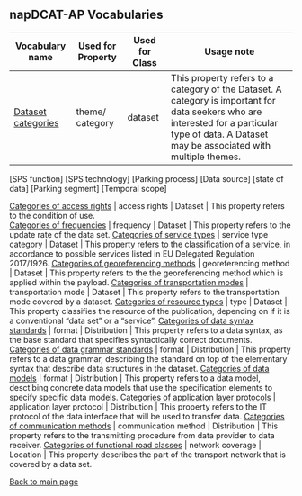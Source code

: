 ## napDCAT-AP Vocabularies

Vocabulary name | Used for Property | Used for Class | Usage note
--------------- | ----------------- | -------------- | ----------
[Dataset categories](https://peterlubrich.github.io/spsDCAT-AP/vocabularies/datasetcategories) | theme/ category | dataset | This property refers to a category of the Dataset. A category is important for data seekers who are interested for a particular type of data. A Dataset may be associated with multiple themes. 
[SPS function]
[SPS technology]
[Parking process]
[Data source]
[state of data]
[Parking segment]
[Temporal scope]


[Categories of access rights](https://eueip.github.io/napDCAT-AP/vocabularies/accessrights) | access rights | Dataset |  This property refers to the condition of use.  
[Categories of frequencies](https://eueip.github.io/napDCAT-AP/vocabularies/frequencies) | frequency | Dataset | This property refers to the update rate of the data set. 
[Categories of service types](https://eueip.github.io/napDCAT-AP/vocabularies/servicetypes) | service type category | Dataset | This property refers to the classification of a service, in accordance to possible services listed in EU Delegated Regulation 2017/1926. 
[Categories of georeferencing methods](https://eueip.github.io/napDCAT-AP/vocabularies/georeferencingmethods) | georeferencing method | Dataset | This property refers to the the georeferencing method which is applied within the payload.
[Categories of transportation modes](https://eueip.github.io/napDCAT-AP/vocabularies/transportationmodes) | transportation mode | Dataset | This property refers to the transportation mode covered by a dataset.
[Categories of resource types](https://eueip.github.io/napDCAT-AP/vocabularies/resourcetypes) | type | Dataset | This property classifies the resource of the publication, depending on if it is a conventional “data set” or a “service”.
[Categories of data syntax standards](https://eueip.github.io/napDCAT-AP/vocabularies/datasyntaxstandards) | format | Distribution | This property refers to a data syntax, as the base standard that specifies syntactically correct documents. 
[Categories of data grammar standards](https://eueip.github.io/napDCAT-AP/vocabularies/datagrammarstandards) | format | Distribution | This property refers to a data grammar, describing the standard on top of the elementary syntax that describe data structures in the dataset.
[Categories of data models](https://eueip.github.io/napDCAT-AP/vocabularies/datamodels) | format | Distribution | This property refers to a data model, desctibing concrete data models that use the specification elements to specify specific data models. 
[Categories of application layer protocols](https://eueip.github.io/napDCAT-AP/vocabularies/applicationlayerprotocols) | application layer protocol | Distribution | This property refers to the IT protocol of the data interface that will be used to transfer data. 
[Categories of communication methods](https://eueip.github.io/napDCAT-AP/vocabularies/communicationmethods) | communication method | Distribution | This property refers to the transmitting procedure from data provider to data receiver. 
[Categories of functional road classes](https://eueip.github.io/napDCAT-AP/vocabularies/functionalroadclasses) | network coverage | Location | This property describes the part of the transport network that is covered by a data set.

[Back to main page](https://eueip.github.io/napDCAT-AP/)


